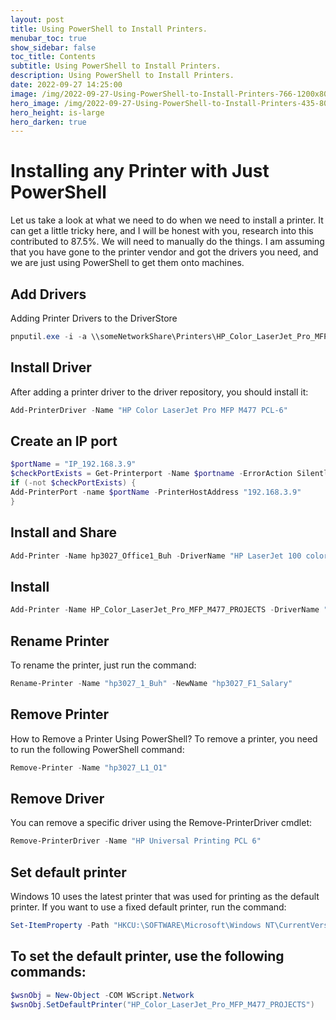 ```yaml
---
layout: post
title: Using PowerShell to Install Printers.
menubar_toc: true
show_sidebar: false
toc_title: Contents
subtitle: Using PowerShell to Install Printers.
description: Using PowerShell to Install Printers.
date: 2022-09-27 14:25:00
image: /img/2022-09-27-Using-PowerShell-to-Install-Printers-766-1200x800.jpg
hero_image: /img/2022-09-27-Using-PowerShell-to-Install-Printers-435-800x600.jpg
hero_height: is-large
hero_darken: true
---
```


# Installing any Printer with Just PowerShell

Let us take a look at what we need to do when we need to install a printer. It can get a little tricky here, and I will be honest with you, research into this contributed to 87.5%. We will need to manually do the things. I am assuming that you have gone to the printer vendor and got the drivers you need, and we are just using PowerShell to get them onto machines.


## Add Drivers
Adding Printer Drivers to the DriverStore
```powershell
pnputil.exe -i -a \\someNetworkShare\Printers\HP_Color_LaserJet_Pro_MFP_M477fdw\*.inf
```


## Install Driver 
After adding a printer driver to the driver repository, you should install it:

```powershell
Add-PrinterDriver -Name "HP Color LaserJet Pro MFP M477 PCL-6"
```



## Create an IP port 
```powershell
$portName = "IP_192.168.3.9"
$checkPortExists = Get-Printerport -Name $portname -ErrorAction SilentlyContinue
if (-not $checkPortExists) {
Add-PrinterPort -name $portName -PrinterHostAddress "192.168.3.9"
}
```


## Install and Share
```powershell
Add-Printer -Name hp3027_Office1_Buh -DriverName "HP LaserJet 100 color MFP M175 PCL6" -PortName IP_192.168.2.15 -Shared -ShareName "hp3027_1_BUh" –Published
```


## Install 
```powershell
Add-Printer -Name HP_Color_LaserJet_Pro_MFP_M477_PROJECTS -DriverName "HP Color LaserJet Pro MFP M477 PCL-6" -PortName IP_192.168.3.9
```



## Rename Printer 
To rename the printer, just run the command:

```powershell
Rename-Printer -Name "hp3027_1_Buh" -NewName "hp3027_F1_Salary"
```



## Remove Printer 
How to Remove a Printer Using PowerShell?
To remove a printer, you need to run the following PowerShell command:

```powershell
Remove-Printer -Name "hp3027_L1_O1"
```


## Remove Driver 
You can remove a specific driver using the Remove-PrinterDriver cmdlet:
```powershell
Remove-PrinterDriver -Name "HP Universal Printing PCL 6"
```



## Set default printer

Windows 10 uses the latest printer that was used for printing as the default printer. If you want to use a fixed default printer, run the command:

```powershell
Set-ItemProperty -Path "HKCU:\SOFTWARE\Microsoft\Windows NT\CurrentVersion\Windows" -Name "LegacyDefaultPrinterMode" -Value 1 –Force
```


## To set the default printer, use the following commands:

```powershell
$wsnObj = New-Object -COM WScript.Network
$wsnObj.SetDefaultPrinter("HP_Color_LaserJet_Pro_MFP_M477_PROJECTS")
```





